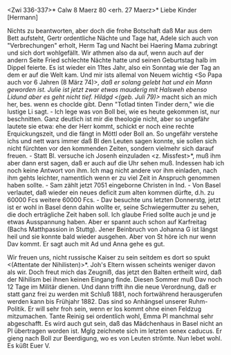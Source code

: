 <Zwi 336-337>* Calw 8 Maerz 80
 <erh. 27 Maerz>*
Liebe Kinder [Hermann]

Nichts zu beantworten, aber doch die frohe Botschaft daß Mar aus dem Bett aufsteht, Gertr ordentliche Nächte und Tage hat, Adele sich auch von "Verbrechungen" erholt, Herm Tag und Nacht bei Haering Mama zubringt und sich dort wohlgefällt. Wir athmen also da auf, wenn auch auf der andern Seite Fried schlechte Nächte hatte und seinen Geburtstag halb im Dippel feierte. Es ist wieder ein 11tes Jahr, also ein Sonntag wie der Tag an dem er auf die Welt kam. Und mir ists allemal von Neuem wichtig <So Papa auch vor 6 Jahren (8 März 74)>*, daß er solang gelebt hat und ein Mann geworden ist. Julie ist jetzt zwar etwas mauderig mit Halsweh ebenso Lidund aber es geht nicht tief. Hildgd <(geb. Juli 79)>* macht sich an mich her, bes. wenn es choclde gibt. Denn "Totlad tinten Tinder dern," wie die lustige Li sagt. - Ich lege was von Boll bei, wie es heute gekommen ist, nur beschnitten. Ganz deutlich ist mir die theologie nicht, aber so ungefähr lautete sie etwa: ehe der Herr kommt, schickt er noch eine rechte Erquickungszeit, und die fängt in Möttl oder Boll an. So ungefähr verstehe ichs und nett wars immer daß Bl den Leuten sagen konnte, sie sollen sich nicht fürchten vor den kommenden Zeiten, sondern vielmehr sich darauf freuen. - Statt Bl. versuche ich Josenh einzuladen <z. Missfest>*, muß ihm aber dann erst sagen, daß er auch auf die Uhr sehen muß. Indessen hab ich noch keine Antwort von ihm. Ich mag nicht andere vor ihm einladen, nach ihm gehts leichter, namentlich wenn er zu viel Zeit in Anspruch genommen haben sollte. - Sam zählt jetzt 7051 eingeborne Christen in Ind. - Von Basel verlautet, daß wieder ein neues deficit zum alten kommen dürfte, d.h. zu 60000 Fcs weitere 60000 Fcs. - Dav besuchte uns letzten Donnerstg, jetzt ist er wohl in Basel denn dahin wollte er, seine Schwiegermutter zu sehen, die doch erträgliche Zeit haben soll. Ich glaube Fried sollte auch je und je etwas Ausspannung haben. Aber er spannt auch schon auf Karfreitag (Bachs Matthpassion in Stuttg). 
Jener Beinbruch von Johanna G ist längst heil und sie konnte bald wieder ausgehen. Aber von St höre ich nur wenn Dav kommt. Er sagt auch mit Ad und Anna gehe es gut.

Wir freuen uns, nicht russische Kaiser zu sein seitdem es dort so spukt <(Attentate der Nihilisten)>*. Joh's Eltern wissen scheints weniger davon als wir. Doch freut mich das Zeugniß, das jetzt den Balten ertheilt wird, daß der Nihilism bei ihnen keinen Eingang finde. Diesen Sommer muß Dav noch 12 Tage im Militär dienen. Und dann trifft ihn die neue Verordnung, daß er statt ganz frei zu werden mit Schluß 1881, noch fortwährend herausgerufen werden kann bis Frühjahr 1882. Das sind so Anhängsel unserer Ruhm-Politik. Er will sehr froh sein, wenn er los kommt ohne einen Feldzug mitzumachen. 
Tante Reinig sei ordentlich wohl, Emma Pl manchmal sehr abgeschafft. Es wird auch gut sein, daß das Mädchenhaus in Basel nicht an Pl übertragen worden ist. Mglg zeichnete sich im letzten senex caducus. Er gieng nach Boll zur Beerdigung, wo es von Leuten strömte. Nun lebet wohl.  Es küßt Euer V.

